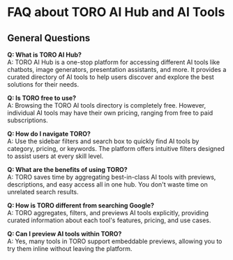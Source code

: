 # FAQ about TORO AI Hub and AI Tools

## General Questions

**Q: What is TORO AI Hub?**  
A: TORO AI Hub is a one-stop platform for accessing different AI tools like chatbots, image generators, presentation assistants, and more. It provides a curated directory of AI tools to help users discover and explore the best solutions for their needs.

**Q: Is TORO free to use?**  
A: Browsing the TORO AI tools directory is completely free. However, individual AI tools may have their own pricing, ranging from free to paid subscriptions.

**Q: How do I navigate TORO?**  
A: Use the sidebar filters and search box to quickly find AI tools by category, pricing, or keywords. The platform offers intuitive filters designed to assist users at every skill level.

**Q: What are the benefits of using TORO?**  
A: TORO saves time by aggregating best-in-class AI tools with previews, descriptions, and easy access all in one hub. You don't waste time on unrelated search results.

**Q: How is TORO different from searching Google?**  
A: TORO aggregates, filters, and previews AI tools explicitly, providing curated information about each tool's features, pricing, and use cases.

**Q: Can I preview AI tools within TORO?**  
A: Yes, many tools in TORO support embeddable previews, allowing you to try them inline without leaving the platform.
